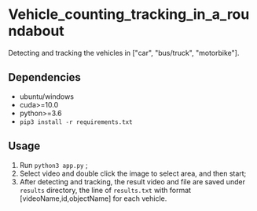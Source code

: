 # Vehicle_counting_tracking_in_a_roundabout
Detecting and tracking the vehicles in ["car", "bus/truck", "motorbike"].

## Dependencies
- ubuntu/windows
- cuda>=10.0
- python>=3.6
- `pip3 install -r requirements.txt`

## Usage
1. Run `python3 app.py` ;
2. Select video and double click the image to select area, and then start;
3. After detecting and tracking, the result video and file are saved under `results` directory, the line of `results.txt` with format \[videoName,id,objectName] for each vehicle.
